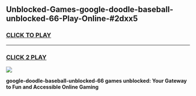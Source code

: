 
## Unblocked-Games-google-doodle-baseball-unblocked-66-Play-Online-#2dxx5
<h3>
<a href="https://premium.freeplayer.one?title=google-doodle-baseball-unblocked-66&ref=24F">CLICK TO PLAY</a></h3>
<hr>

<h3>
<a href="https://premium.freeplayer.one?title=google-doodle-baseball-unblocked-66&ref=24F">CLICK 2 PLAY</a>
  
</h3>

<a href="https://premium.freeplayer.one?title=google-doodle-baseball-unblocked-66&ref=24F/"><img src="https://clearcache.store/games.png"></a>


**google-doodle-baseball-unblocked-66 games unblocked: Your Gateway to Fun and Accessible Online Gaming**
